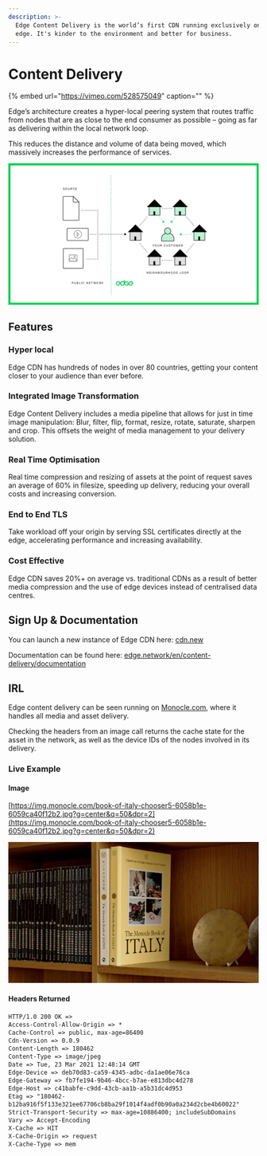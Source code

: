 ```yaml
---
description: >-
  Edge Content Delivery is the world’s first CDN running exclusively on the
  edge. It's kinder to the environment and better for business.
---
```


# Content Delivery

{% embed url="https://vimeo.com/528575049" caption="" %}

Edge’s architecture creates a hyper-local peering system that routes traffic from nodes that are as close to the end consumer as possible – going as far as delivering within the local network loop.

This reduces the distance and volume of data being moved, which massively increases the performance of services.

![](../../.gitbook/assets/hyperlocal.png)

## Features

### **Hyper local**

Edge CDN has hundreds of nodes in over 80 countries, getting your content closer to your audience than ever before.

### **Integrated Image Transformation**

Edge Content Delivery includes a media pipeline that allows for just in time image manipulation: Blur, filter, flip, format, resize, rotate, saturate, sharpen and crop. This offsets the weight of media management to your delivery solution.

### **Real Time Optimisation**

Real time compression and resizing of assets at the point of request saves an average of 60% in filesize, speeding up delivery, reducing your overall costs and increasing conversion.

### **End to End TLS**

Take workload off your origin by serving SSL certificates directly at the edge, accelerating performance and increasing availability.

### **Cost Effective**

Edge CDN saves 20%+ on average vs. traditional CDNs as a result of better media compression and the use of edge devices instead of centralised data centres.

## Sign Up & Documentation

You can launch a new instance of Edge CDN here: [cdn.new](https://cdn.new)

Documentation can be found here: [edge.network/en/content-delivery/documentation](https://edge.network/en/content-delivery/documentation/)

## IRL

Edge content delivery can be seen running on [Monocle.com](https://monocle.com), where it handles all media and asset delivery.

Checking the headers from an image call returns the cache state for the asset in the network, as well as the device IDs of the nodes involved in its delivery.

### Live Example

#### Image

[https://img.monocle.com/book-of-italy-chooser5-6058b1e-6059ca40f12b2.jpg?g=center&q=50&dpr=2](https://img.monocle.com/book-of-italy-chooser5-6058b1e-6059ca40f12b2.jpg?g=center&q=50&dpr=2)

![](../../.gitbook/assets/book-of-italy-chooser5-6058b1e-6059ca40f12b2.jpeg)

#### Headers Returned

```text
HTTP/1.0 200 OK =>
Access-Control-Allow-Origin => *
Cache-Control => public, max-age=86400
Cdn-Version => 0.0.9
Content-Length => 180462
Content-Type => image/jpeg
Date => Tue, 23 Mar 2021 12:48:14 GMT
Edge-Device => deb70d83-ca59-4345-adbc-da1ae06e76ca
Edge-Gateway => fb7fe194-9b46-4bcc-b7ae-e813dbc4d278
Edge-Host => c41babfe-c9dd-43cb-aa1b-a5b31dc4d953
Etag => "180462-b12ba916f5f133e321ee67706cb8ba29f1014f4adf0b90a0a234d2cbe4b60022"
Strict-Transport-Security => max-age=10886400; includeSubDomains
Vary => Accept-Encoding
X-Cache => HIT
X-Cache-Origin => request
X-Cache-Type => mem
```

